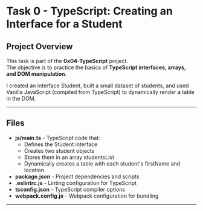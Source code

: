 # Task 0 - TypeScript: Creating an Interface for a Student

## Project Overview
This task is part of the **0x04-TypeScript** project.  
The objective is to practice the basics of **TypeScript interfaces, arrays, and DOM manipulation**.  

I created an interface Student, built a small dataset of students, and used Vanilla JavaScript (compiled from TypeScript) to dynamically render a table in the DOM.

---

## Files
- **js/main.ts** - TypeScript code that:
  - Defines the Student interface
  - Creates two student objects
  - Stores them in an array studentsList
  - Dynamically creates a table with each student's firstName and location
- **package.json** - Project dependencies and scripts
- **.eslintrc.js** - Linting configuration for TypeScript
- **tsconfig.json** - TypeScript compiler options
- **webpack.config.js** - Webpack configuration for bundling

---
